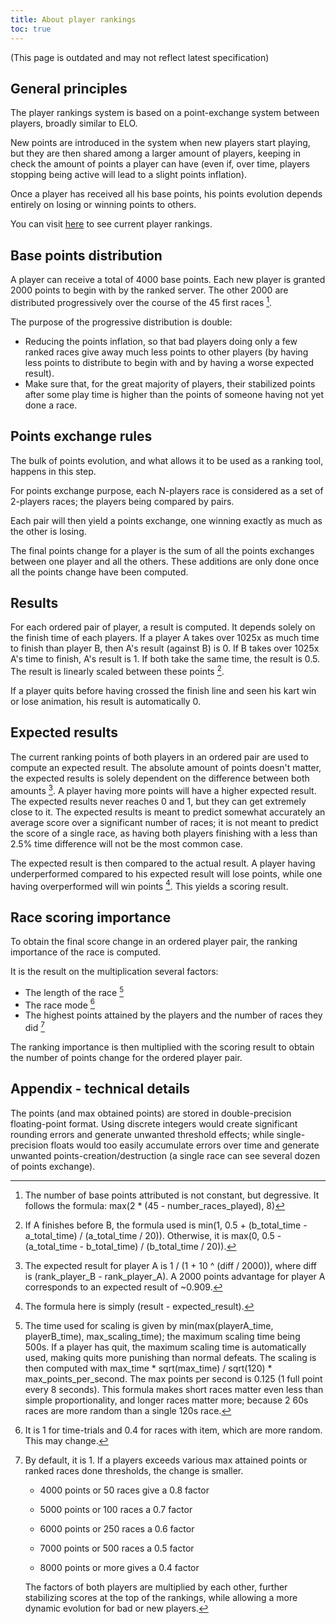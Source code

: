 ```yaml
---
title: About player rankings
toc: true
---
```

(This page is outdated and may not reflect latest specification)
## General principles

The player rankings system is based on a point-exchange system between players, broadly similar to ELO.

New points are introduced in the system when new players start playing, but they are then shared among a larger amount of players, keeping in check the amount of points a player can have (even if, over time, players stopping being active will lead to a slight points inflation).

Once a player has received all his base points, his points evolution depends entirely on losing or winning points to others.

You can visit [here](https://online.supertuxkart.net/rankings.php) to see current player rankings.

## Base points distribution

A player can receive a total of 4000 base points. Each new player is granted 2000 points to begin with by the ranked server. The other 2000 are distributed progressively over the course of the 45 first races [^1].

The purpose of the progressive distribution is double:
* Reducing the points inflation, so that bad players doing only a few ranked races give away much less points to other players (by having less points to distribute to begin with and by having a worse expected result).
* Make sure that, for the great majority of players, their stabilized points after some play time is higher than the points of someone having not yet done a race.

## Points exchange rules

The bulk of points evolution, and what allows it to be used as a ranking tool, happens in this step.

For points exchange purpose, each N-players race is considered as a set of 2-players races; the players being compared by pairs.

Each pair will then yield a points exchange, one winning exactly as much as the other is losing.

The final points change for a player is the sum of all the points exchanges between one player and all the others. These additions are only done once all the points change have been computed.

## Results

For each ordered pair of player, a result is computed. It depends solely on the finish time of each players. If a player A takes over 1025x as much time to finish than player B, then A's result (against B) is 0. If B takes over 1025x A's time to finish, A's result is 1. If both take the same time, the result is 0.5. The result is linearly scaled between these points [^2].

If a player quits before having crossed the finish line and seen his kart win or lose animation, his result is automatically 0.

## Expected results

The current ranking points of both players in an ordered pair are used to compute an expected result. The absolute amount of points doesn't matter, the expected results is solely dependent on the difference between both amounts [^3]. A player having more points will have a higher expected result. The expected results never reaches 0 and 1, but they can get extremely close to it. The expected results is meant to predict somewhat accurately an average score over a significant number of races; it is not meant to predict the score of a single race, as having both players finishing with a less than 2.5% time difference will not be the most common case.

The expected result is then compared to the actual result. A player having underperformed compared to his expected result will lose points, while one having overperformed will win points [^4]. This yields a scoring result.

## Race scoring importance

To obtain the final score change in an ordered player pair, the ranking importance of the race is computed.

It is the result on the multiplication several factors:
* The length of the race [^5]
* The race mode [^6]
* The highest points attained by the players and the number of races they did [^7]

The ranking importance is then multiplied with the scoring result to obtain the number of points change for the ordered player pair.

## Appendix - technical details
 
The points (and max obtained points) are stored in double-precision floating-point format. Using discrete integers would create significant rounding errors and generate unwanted threshold effects; while single-precision floats would too easily accumulate errors over time and generate unwanted points-creation/destruction (a single race can see several dozen of points exchange).

[^1]: The number of base points attributed is not constant, but degressive. It follows the formula: max(2 * (45 - number_races_played), 8)

[^2]: If A finishes before B, the formula used is min(1, 0.5 + (b_total_time - a_total_time) / (a_total_time / 20)). Otherwise, it is max(0, 0.5 - (a_total_time - b_total_time) / (b_total_time / 20)).

[^3]: The expected result for player A is 1 / (1 + 10 ^ (diff / 2000)), where diff is (rank_player_B - rank_player_A). A 2000 points advantage for player A corresponds to an expected result of ~0.909.

[^4]: The formula here is simply (result - expected_result).

[^5]: The time used for scaling is given by min(max(playerA_time, playerB_time), max_scaling_time); the maximum scaling time being 500s. If a player has quit, the maximum scaling time is automatically used, making quits more punishing than normal defeats. The scaling is then computed with max_time * sqrt(max_time) / sqrt(120) * max_points_per_second. The max points per second is 0.125 (1 full point every 8 seconds). This formula makes short races matter even less than simple proportionality, and longer races matter more; because 2 60s races are more random than a single 120s race.

[^6]: It is 1 for time-trials and 0.4 for races with item, which are more random. This may change.

[^7]:
    By default, it is 1. If a players exceeds various max attained points or ranked races done thresholds, the change is smaller.

    * 4000 points or 50 races give a 0.8 factor

    * 5000 points or 100 races a 0.7 factor

    * 6000 points or 250 races a 0.6 factor

    * 7000 points or 500 races a 0.5 factor

    * 8000 points or more gives a 0.4 factor

    The factors of both players are multiplied by each other, further stabilizing scores at the top of the rankings, while allowing a more dynamic evolution for bad or new players.
